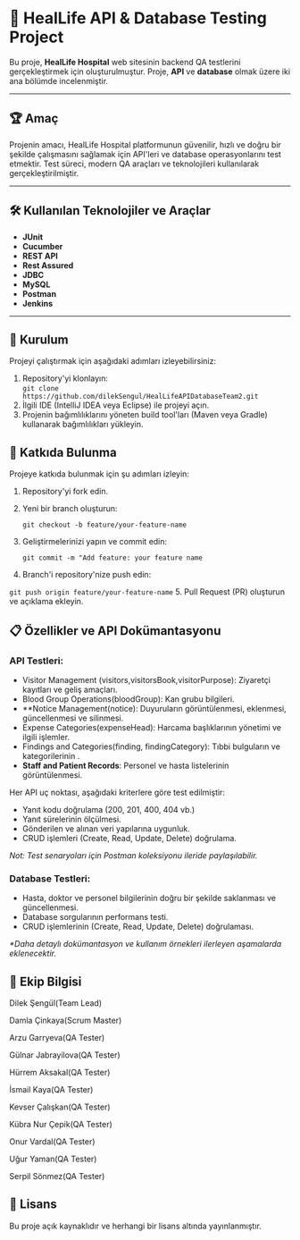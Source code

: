 # 🌟 HealLife API & Database Testing Project  

Bu proje, **HealLife Hospital** web sitesinin backend QA testlerini gerçekleştirmek için oluşturulmuştur. Proje, **API** ve **database** olmak üzere iki ana bölümde incelenmiştir.  

---

## 🏆 Amaç  
Projenin amacı, HealLife Hospital platformunun güvenilir, hızlı ve doğru bir şekilde çalışmasını sağlamak için API'leri ve database operasyonlarını test etmektir. Test süreci, modern QA araçları ve teknolojileri kullanılarak gerçekleştirilmiştir.  

---

## 🛠️ Kullanılan Teknolojiler ve Araçlar  
- **JUnit**  
- **Cucumber**  
- **REST API**  
- **Rest Assured**  
- **JDBC**  
- **MySQL**  
- **Postman**  
- **Jenkins**  

---

## 🚀 Kurulum  
Projeyi çalıştırmak için aşağıdaki adımları izleyebilirsiniz:  
1. Repository'yi klonlayın:  
   `
   git clone https://github.com/dilekSengul/HealLifeAPIDatabaseTeam2.git
   `
2. İlgili IDE (IntelliJ IDEA veya Eclipse) ile projeyi açın.
3. Projenin bağımlılıklarını yöneten build tool'ları (Maven veya Gradle) kullanarak bağımlılıkları yükleyin.

## 🤝 Katkıda Bulunma
Projeye katkıda bulunmak için şu adımları izleyin:

1. Repository'yi fork edin.
2. Yeni bir branch oluşturun:

   `git checkout -b feature/your-feature-name`
4. Geliştirmelerinizi yapın ve commit edin:

    `git commit -m "Add feature: your feature name`
5. Branch'i repository'nize push edin:

  `git push origin feature/your-feature-name`
5. Pull Request (PR) oluşturun ve açıklama ekleyin.

## 📋 Özellikler ve API Dokümantasyonu

  ### API Testleri:  
  
  - Visitor Management (visitors,visitorsBook,visitorPurpose): Ziyaretçi kayıtları ve geliş amaçları.
  - Blood Group Operations(bloodGroup): Kan grubu bilgileri.
  - **Notice Management(notice): Duyuruların görüntülenmesi, eklenmesi, güncellenmesi ve silinmesi.  
  - Expense Categories(expenseHead): Harcama başlıklarının yönetimi ve ilgili işlemler.  
  - Findings and Categories(finding, findingCategory): Tıbbi bulguların ve kategorilerinin .  
  - **Staff and Patient Records**: Personel ve hasta listelerinin görüntülenmesi.  

  Her API uç noktası, aşağıdaki kriterlere göre test edilmiştir:  
  - Yanıt kodu doğrulama (200, 201, 400, 404 vb.)  
  - Yanıt sürelerinin ölçülmesi.  
  - Gönderilen ve alınan veri yapılarına uygunluk.  
  - CRUD işlemleri (Create, Read, Update, Delete) doğrulama.  

_Not: Test senaryoları için Postman koleksiyonu ileride paylaşılabilir._

  
  ### Database Testleri:
  
  - Hasta, doktor ve personel bilgilerinin doğru bir şekilde saklanması ve güncellenmesi.
  - Database sorgularının performans testi.
  - CRUD işlemlerinin (Create, Read, Update, Delete) doğrulaması.
    
_*Daha detaylı dokümantasyon ve kullanım örnekleri ilerleyen aşamalarda eklenecektir._

## 👥 Ekip Bilgisi
 Dilek Şengül(Team Lead)
 
 Damla Çinkaya(Scrum Master)
 
 Arzu Garryeva(QA Tester)
 
 Gülnar Jabrayilova(QA Tester)
 
 Hürrem Aksakal(QA Tester)
 
 İsmail Kaya(QA Tester)
 
 Kevser Çalışkan(QA Tester)
 
 Kübra Nur Çepik(QA Tester)
 
 Onur Vardal(QA Tester)
 
 Uğur Yaman(QA Tester)
 
 Serpil Sönmez(QA Tester)

## 📜 Lisans
Bu proje açık kaynaklıdır ve herhangi bir lisans altında yayınlanmıştır.
